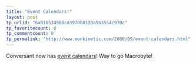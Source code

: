 ```yaml
---
title: "Event Calendars!"
layout: post
tp_urlid: "6a010534988cd3970b0120a5b3554c970c"
tp_favoritecount: 0
tp_commentcount: 0
tp_permalink: "http://www.monkinetic.com/2000/09/event-calendars.html"
---
```

Conversant now has <a href="http://www.free-conversant.com/free-conversant/calendarDemo/calendar">event calendars</a>! Way to go Macrobyte!
